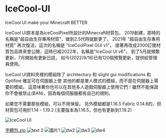 # IceCool-UI
IceCool UI make your Minecraft BETTER

IceCool UI原本是為IceCoolPixel所設計的Minecraft材質包，
2019創建，那時的名稱是"超自由生存專用材質"，做到2.5代時就斷更了。
2021年 "超自由生存專用材質" 再次復活，這次的名稱是 "IceCoolPixel GUI v1"，
接著再改成2000訂閱材質包且將來會公開，這時已經2022年，名稱是"IceCool UI v6"，
到了5月就頻繁更新，7月開始有更新日誌，
如今(2022/9/16)已有120個預覽更新，提供給管理員使用。

IceCool UI資料夾裡的模組除了 architectury 和 slight gui modifications 和 Optifine 確定可在伺服器上使
其他的都是單人模式的模組，而不是在伺服器上需要的模組，
這意味著你也可以在其他多人遊戲伺服器上使用它們！雖然不能保證你不會被禁止(BAN)，因為每個伺服器都有自己的規則。

如果您不需要那些模組，可以不用保留。
另外模組都是1.16.5 Fabric 0.14.8的，但材質包可用於1.14 - 1.19.2 (主要版本為1.16.5，但也有更新到1.19.2)

![IceCool UI](https://user-images.githubusercontent.com/119117454/204093524-4b7b8c5a-0f11-43bf-93a7-1dd49eb58e6c.png)

[字體包.zip](https://github.com/IceCoolBW/IceCool-UI/files/10096429/default.zip)
![text 2](https://user-images.githubusercontent.com/119117454/204098894-219ef544-df8b-4a65-aa96-d7e38ba4156b.png)
![圖片1](https://user-images.githubusercontent.com/119117454/204098916-6295e1ff-6410-482a-8c33-6b63c679ebb9.png)
![dw2](https://user-images.githubusercontent.com/119117454/204098917-7250e187-abdf-4064-9224-8a3011b3becb.png)
![dw3](https://user-images.githubusercontent.com/119117454/204098920-1f310701-8314-43d6-9c3c-26b647312cb4.png)
![dw4](https://user-images.githubusercontent.com/119117454/204098922-f7e52db4-7fe0-4f76-913e-9bfcddc95121.png)
